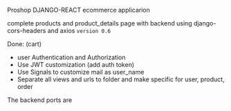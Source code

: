 Proshop DJANGO-REACT ecommerce applicarion

complete products and product_details page with backend using django-cors-headers and axios `version 0.6`

Done: (cart)

-   user Authentication and Authorization
-   Use JWT customization (add auth token)
-   Use Signals to customize mail as user_name
-   Separate all views and urls to folder and make specific for user, product, order

The backend ports are

<!--
| Method | Route            |
| ------ | ---------------- |
| GET    | /api/products    |
| GET    | /api/products/25 | -->

<!--
| POST   | /api/products/create    |
| PUT    | /api/products/update/25 |
| DELETE | /api/products/delete/25 | -->

<br> <br>

<!-- [database dyagram link:](https://drawsql.app/monad-wizard/diagrams/ecommerce-proshop)

![image](https://drive.google.com/uc?export=view&id=1EWnKfyhlqU75s_IBe5_zEQZlNv_cwIpC) -->
